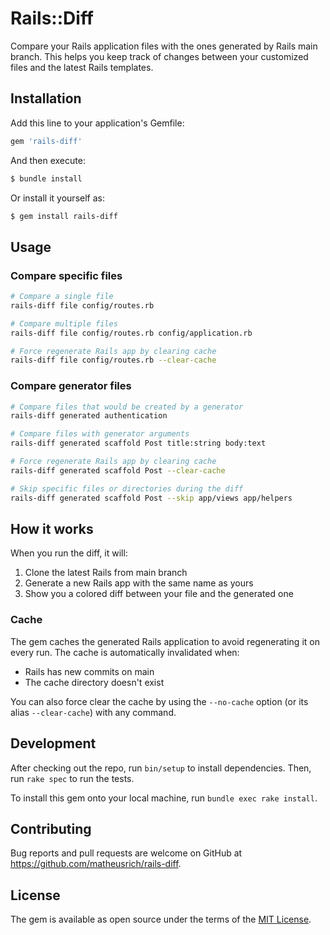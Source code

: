 # Rails::Diff

Compare your Rails application files with the ones generated by Rails main
branch. This helps you keep track of changes between your customized files and
the latest Rails templates.

## Installation

Add this line to your application's Gemfile:

```ruby
gem 'rails-diff'
```

And then execute:

```bash
$ bundle install
```

Or install it yourself as:

```bash
$ gem install rails-diff
```

## Usage

### Compare specific files

```bash
# Compare a single file
rails-diff file config/routes.rb

# Compare multiple files
rails-diff file config/routes.rb config/application.rb

# Force regenerate Rails app by clearing cache
rails-diff file config/routes.rb --clear-cache
```

### Compare generator files

```bash
# Compare files that would be created by a generator
rails-diff generated authentication

# Compare files with generator arguments
rails-diff generated scaffold Post title:string body:text

# Force regenerate Rails app by clearing cache
rails-diff generated scaffold Post --clear-cache

# Skip specific files or directories during the diff
rails-diff generated scaffold Post --skip app/views app/helpers
```

## How it works

When you run the diff, it will:

1. Clone the latest Rails from main branch
1. Generate a new Rails app with the same name as yours
1. Show you a colored diff between your file and the generated one

### Cache

The gem caches the generated Rails application to avoid regenerating it on every run. The cache is automatically invalidated when:
- Rails has new commits on main
- The cache directory doesn't exist

You can also force clear the cache by using the `--no-cache` option (or its alias `--clear-cache`) with any command.

## Development

After checking out the repo, run `bin/setup` to install dependencies. Then, run `rake spec` to run the tests.

To install this gem onto your local machine, run `bundle exec rake install`.

## Contributing

Bug reports and pull requests are welcome on GitHub at https://github.com/matheusrich/rails-diff.

## License

The gem is available as open source under the terms of the [MIT License](https://opensource.org/licenses/MIT).
